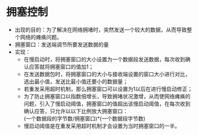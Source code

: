 # 拥塞控制
+ 出现的目的：为了解决在网络拥堵时，突然发送一个较大的数据，从而导致整个网络的瘫痪问题。
+ 拥塞窗口：发送端调节所要发送数据的量
+ 实现：
    + 在慢启动时，将拥塞窗口的大小设置为一个数据段发送数据，每次收到确认应答就将拥塞窗口的值加1；
    + 在发送数据包时，将拥塞窗口的大小与接收端设置的窗口大小进行对比，选出最小值，发送比最小值还要小的数据量；
    + 若重发采用超时机制，那么拥塞窗口可以设置为1以后在进行慢启动修正；
    + 为了防止拥塞窗口以指数倍增长，导致拥堵状况激增，从而使网络瘫痪的问题，引入了慢启动阈值，拥塞窗口的值超出该慢启动阈值，在每次收到确认应答，只允许以以下比例放大拥塞窗口：  
  (一个数据段的字节数/拥塞窗口)*(一个数据段字节数)
    + 慢启动阈值是在重发采用超时机制才会设置为当时拥塞窗口的一半。